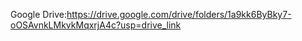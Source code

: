 Google Drive:https://drive.google.com/drive/folders/1a9kk6ByBky7-oOSAvnkLMkvkMqxrjA4c?usp=drive_link
